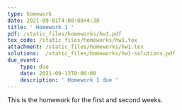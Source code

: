 ```yaml
---
type: homework
date: 2021-09-01T4:00:00+4:30
title: ' Homework 1 '
pdf: /static_files/homeworks/hw1.pdf
tex_code: /static_files/homeworks/hw1.tex
attachment: /static_files/homeworks/hw1.tex
solutions:  /static_files/homeworks/hw1-solutions.pdf
due_event: 
    type: due
    date: 2021-09-13T0:00:00
    description: ' Homework 1 due '
---
```

This is the homework for the first and second weeks.